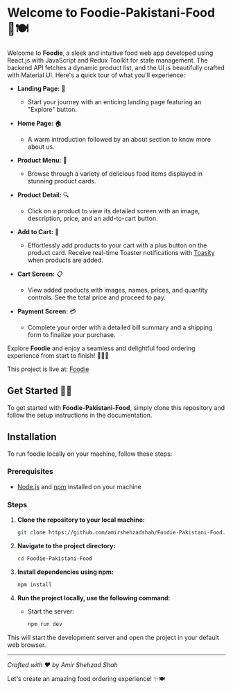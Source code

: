 # Welcome to Foodie-Pakistani-Food 🌟🍽️

Welcome to **Foodie**, a sleek and intuitive food web app developed using React.js with JavaScript and Redux Toolkit for state management. The backend API fetches a dynamic product list, and the UI is beautifully crafted with Material UI. Here's a quick tour of what you'll experience:

- **Landing Page:** 🚀
  - Start your journey with an enticing landing page featuring an "Explore" button.
  
- **Home Page:** 🏠
  - A warm introduction followed by an about section to know more about us.

- **Product Menu:** 📜
  - Browse through a variety of delicious food items displayed in stunning product cards.
  
- **Product Detail:** 🔍
  - Click on a product to view its detailed screen with an image, description, price, and an add-to-cart button.

- **Add to Cart:** 🛒
  - Effortlessly add products to your cart with a plus button on the product card. Receive real-time Toaster notifications with [Toasity](https://github.com/fkhadra/react-toastify) when products are added.
  
- **Cart Screen:** 📋
  - View added products with images, names, prices, and quantity controls. See the total price and proceed to pay.

- **Payment Screen:** 💳
  - Complete your order with a detailed bill summary and a shipping form to finalize your purchase.

Explore **Foodie** and enjoy a seamless and delightful food ordering experience from start to finish! 🍕🍔🍣

This project is live at: [Foodie](https://pakistani-foodie.netlify.app/)

## Get Started 🚀🔥

To get started with **Foodie-Pakistani-Food**, simply clone this repository and follow the setup instructions in the documentation.

## Installation

To run foodie locally on your machine, follow these steps:

### Prerequisites

- [Node.js](https://nodejs.org/en) and [npm](https://docs.npmjs.com/downloading-and-installing-node-js-and-npm) installed on your machine

### Steps

1. **Clone the repository to your local machine:**

   ```bash
   git clone https://github.com/amirshehzadshah/Foodie-Pakistani-Food.git
   
2. **Navigate to the project directory:**

   ```bash
   cd Foodie-Pakistani-Food
   
3. **Install dependencies using npm:**

   ```bash
   npm install
   
4. **Run the project locally, use the following command:**
   - Start the server:
     
     ```bash
     npm run dev
     
  This will start the development server and open the project in your default web browser.


---

*Crafted with ❤️ by Amir Shehzad Shah*

Let's create an amazing food ordering experience! ✨🍽️

